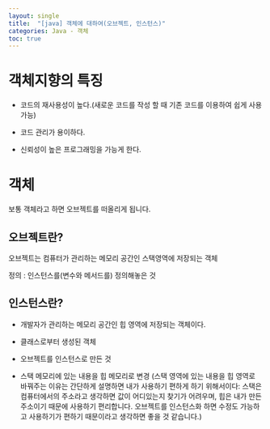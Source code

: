 ```yaml
---
layout: single
title:  "[java] 객체에 대하여(오브젝트, 인스턴스)"
categories: Java - 객체
toc: true
---
```



# 객체지향의 특징
- 코드의 재사용성이 높다.(새로운 코드를 작성 할 때 기존 코드를 이용하여 쉽게 사용가능)
 
- 코드 관리가 용이하다.

- 신뢰성이 높은 프로그래밍을 가능게 한다.


# 객체

보통 객체라고 하면 오브젝트를 떠올리게 됩니다.


## 오브젝트란?

오브젝트는 컴퓨터가 관리하는 메모리 공간인 스택영역에 저장되는 객체

정의 : 인스턴스를(변수와 메서드를) 정의해놓은 것


## 인스턴스란?

- 개발자가 관리하는 메모리 공간인 힙 영역에 저장되는 객체이다.

- 클래스로부터 생성된 객체

- 오브젝트를 인스턴스로 만든 것

- 스택 메모리에 있는 내용을 힙 메모리로 변경 (스택 영역에 있는 내용을 힙 영역로 바꿔주는 이유는 간단하게 설명하면 내가 사용하기 편하게 하기 위해서이다: 스택은 컴퓨터에서의 주소라고 생각하면 값이 어디있는지 찾기가 어려우며, 힙은 내가 만든 주소이기 때문에 사용하기 편리합니다. 오브젝트를 인스턴스화 하면 수정도 가능하고 사용하기가 편하기 때문이라고 생각하면 좋을 것 같습니다.)
